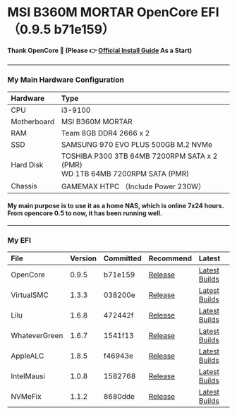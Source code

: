 # MSI B360M MORTAR OpenCore EFI （0.9.5 b71e159）

#### Thank OpenCore 🎉 (Please 👉 [Official Install Guide](https://dortania.github.io/OpenCore-Install-Guide) As a Start)
---
### My Main Hardware Configuration
| Hardware | Type |
| :--- | :--- |
| CPU | i3-9100 |
| Motherboard | MSI B360M MORTAR |
| RAM | Team 8GB DDR4 2666 x 2 |
| SSD | SAMSUNG 970 EVO PLUS 500GB M.2 NVMe | 
| Hard Disk | TOSHIBA P300 3TB 64MB 7200RPM SATA x 2 (PMR) <br> WD 1TB 64MB 7200RPM SATA (PMR) |
| Chassis | GAMEMAX HTPC （Include Power 230W）|

#### My main purpose is to use it as a home NAS, which is online 7x24 hours. From opencore 0.5 to now, it has been running well.
---
### My EFI 
| File | Version | Committed | Recommend | Latest |
| :--- | :--- | :--- | :--- | :--- |
| OpenCore | 0.9.5 | b71e159 | [Release](https://github.com/acidanthera/OpenCorePkg/releases) | [Latest Builds](https://dortania.github.io/builds/?product=OpenCorePkg&viewall=true) |
| VirtualSMC | 1.3.3 | 038200e | [Release](https://github.com/acidanthera/VirtualSMC/releases) | [Latest Builds](https://dortania.github.io/builds/?product=VirtualSMC&viewall=true) |
| Lilu | 1.6.8 | 472442f | [Release](https://github.com/acidanthera/Lilu/releases) | [Latest Builds](https://dortania.github.io/builds/?product=Lilu&viewall=true) |
| WhateverGreen | 1.6.7 | 1541f13 | [Release](https://github.com/acidanthera/WhateverGreen/releases) | [Latest Builds](https://dortania.github.io/builds/?product=WhateverGreen&viewall=true) |
| AppleALC | 1.8.5 | f46943e | [Release](https://github.com/acidanthera/AppleALC/releases) | [Latest Builds](https://dortania.github.io/builds/?product=AppleALC&viewall=true) |
| IntelMausi | 1.0.8 | 1582768 | [Release](https://github.com/acidanthera/IntelMausi/releases) | [Latest Builds](https://dortania.github.io/builds/?product=IntelMausi&viewall=true) |
| NVMeFix | 1.1.2 | 8680dde | [Release](https://github.com/acidanthera/NVMeFix/releases) | [Latest Builds](https://dortania.github.io/builds/?product=NVMeFix&viewall=true) |








